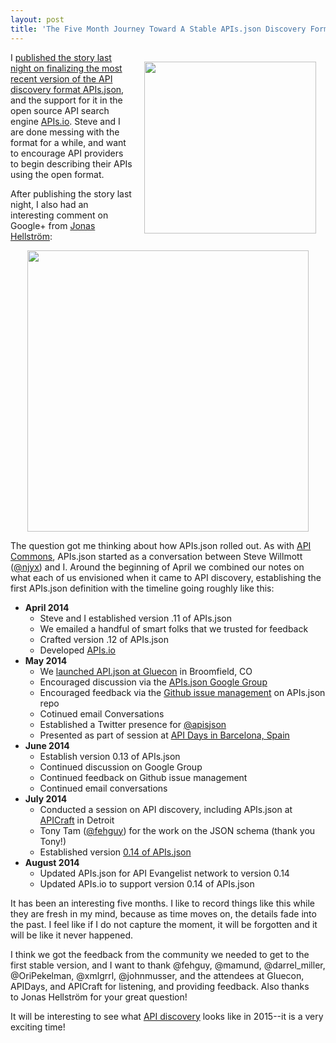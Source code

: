 ```yaml
---
layout: post
title: 'The Five Month Journey Toward A Stable APIs.json Discovery Format'
---
```

<p><a href="http://apisjson.org/"><img style="padding: 15px;" src="https://s3.amazonaws.com/kinlane-productions/apis-json/apisdotjson.png" alt="" width="275" align="right" /></a></p>
<p>I <a href="http://apievangelist.com/2014/10/08/next-stable-version-of-apisjson--apisio-is-ready--are-your-apis-discoverable/">published the story last night on finalizing the most recent version of the API discovery format APIs.json</a>, and the support for it in the open source API search engine <a href="http://apis.io">APIs.io</a>. Steve and I are done messing with the format for a while, and want to encourage API providers to begin describing their APIs using the open format.</p>
<p>After publishing the story last night, I also had an interesting comment on Google+ from <a href="https://plus.google.com/u/0/+JonasHellstr%C3%B6m/posts">Jonas Hellstr&ouml;m</a>:</p>
<p><img style="display: block; margin-left: auto; margin-right: auto;" src="https://s3.amazonaws.com/kinlane-productions/apis-json/apis-json-timeline.png" alt="" width="450" /></p>
<p>The question got me thinking about how APIs.json rolled out. As with <a href="http://apicommons.org/">API Commons</a>, APIs.json started as a conversation between Steve Willmott (<a href="https://twitter.com/njyx">@njyx</a>) and I. Around the beginning of April we combined our notes on what each of us envisioned when it came to API discovery, establishing the first APIs.json definition with the timeline going roughly like this:</p>
<ul>
<li><strong>April 2014&nbsp;</strong> 
<ul>
<li>Steve and I established version .11 of APIs.json</li>
<li>We emailed a handful of smart folks that we trusted for feedback</li>
<li>Crafted version .12 of APIs.json</li>
<li>Developed <a href="http://apis.io">APIs.io</a></li>
</ul>
</li>
<li><strong>May 2014</strong> 
<ul>
<li>We <a href="http://apisjson.org/2014/05/20/announcing-apisjson-at-gluecon-2014/">launched API.json at Gluecon</a> in Broomfield, CO</li>
<li>Encouraged discussion via the <a href="https://groups.google.com/forum/#!forum/apisjson">APIs.json Google Group</a></li>
<li>Encouraged feedback via the <a href="https://github.com/api-commons/api-json/issues">Github issue management</a> on APIs.json repo</li>
<li>Cotinued email Conversations</li>
<li>Established a Twitter presence for <a href="https://twitter.com/apisjson">@apisjson</a></li>
<li>Presented as part of session at <a href="http://mediterranea.apidays.io/">API Days in Barcelona, Spain</a></li>
</ul>
</li>
<li><strong>June 2014</strong> 
<ul>
<li>Establish version 0.13 of APIs.json</li>
<li>Continued discussion on Google Group</li>
<li>Continued feedback on Github issue management</li>
<li>Continued email conversations&nbsp;</li>
</ul>
</li>
<li><strong>July 2014</strong> 
<ul>
<li>Conducted a session on API discovery, including APIs.json at <a href="http://api-craft.org/">APICraft</a> in Detroit</li>
<li>Tony Tam (<a href="https://twitter.com/fehguy">@fehguy</a>) for the work on the JSON schema (thank you Tony!)</li>
<li>Established version <a href="http://apisjson.org/format/apisjson_0.14.txt">0.14 of APIs.json</a></li>
</ul>
</li>
<li><strong>August 2014</strong> 
<ul>
<li>Updated APIs.json for API Evangelist network to version 0.14</li>
<li>Updated APIs.io to support version 0.14 of APIs.json</li>
</ul>
</li>
</ul>
<p>It has been an interesting five months. I like to record things like this while they are fresh in my mind, because as time moves on, the details fade into the past. I feel like if I do not capture the moment, it will be forgotten and it will be like it never happened.</p>
<p>I think we got the feedback from the community we needed to get to the first stable version, and I want to thank&nbsp;@fehguy, @mamund, @darrel_miller, @OriPekelman, @xmlgrrl, @johnmusser, and the attendees at Gluecon, APIDays, and APICraft for listening, and providing feedback. Also thanks to&nbsp;Jonas Hellstr&ouml;m for your great question!</p>
<p>It will be interesting to see what <a href="http://discovery.apievangelist.com">API discovery</a> looks like in 2015--it is a very exciting time!</p>
<p><br /><br /></p>
